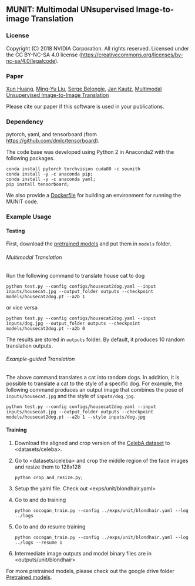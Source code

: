 ## MUNIT: Multimodal UNsupervised Image-to-image Translation

### License

Copyright (C) 2018 NVIDIA Corporation.  All rights reserved.
Licensed under the CC BY-NC-SA 4.0 license (https://creativecommons.org/licenses/by-nc-sa/4.0/legalcode). 

### Paper

[Xun Huang](http://www.cs.cornell.edu/~xhuang/), [Ming-Yu Liu](http://mingyuliu.net/), [Serge Belongie](https://vision.cornell.edu/se3/people/serge-belongie/), [Jan Kautz](http://jankautz.com/), [Multimodal Unsupervised Image-to-Image Translation]()

Please cite our paper if this software is used in your publications.

### Dependency


pytorch, yaml, and tensorboard (from https://github.com/dmlc/tensorboard).


The code base was developed using Python 2 in Anaconda2 with the following packages.
```
conda install pytorch torchvision cuda80 -c soumith
conda install -y -c anaconda pip; 
conda install -y -c anaconda yaml;
pip install tensorboard;
```

We also provide a [Dockerfile](Dockerfile) for building an environment for running the MUNIT code.

### Example Usage

#### Testing 

First, download the [pretrained models](https://drive.google.com/open?id=0BwpOatrZwxK6V1Bwai1GZFQ2Q0k) and put them in `models` folder.

###### Multimodal Translation

Run the following command to translate house cat to dog
    
    python test.py --config configs/housecat2dog.yaml --input inputs/housecat.jpg --output_folder outputs --checkpoint models/housecat2dog.pt --a2b 1
    
or vice versa
    
    python test.py --config configs/housecat2dog.yaml --input inputs/dog.jpg --output_folder outputs --checkpoint models/housecat2dog.pt --a2b 0

The results are stored in `outputs` folder. By default, it produces 10 random translation outputs.
 
###### Example-guided Translation

The above command translates a cat into random dogs. In addition, it is possible to translate a cat to the style of a specific dog. For example, the following command produces an output image that combines the pose of `inputs/housecat.jpg` and the style of `inputs/dog.jpg`.
    
    python test.py --config configs/housecat2dog.yaml --input inputs/housecat.jpg --output_folder outputs --checkpoint models/housecat2dog.pt --a2b 1 --style inputs/dog.jpg

 
#### Training
1. Download the aligned and crop version of the [CelebA dataset](http://mmlab.ie.cuhk.edu.hk/projects/CelebA.html) to <datasets/celeba>. 

2. Go to <datasets/celeba> and crop the middle region of the face images and resize them to 128x128
    ```
    python crop_and_resize.py;
    ```

3. Setup the yaml file. Check out <exps/unit/blondhair.yaml>

4. Go to <src> and do training
     ```
    python cocogan_train.py --config ../exps/unit/blondhair.yaml --log ../logs
    ```
5. Go to <src> and do resume training 
     ```
    python cocogan_train.py --config ../exps/unit/blondhair.yaml --log ../logs --resume 1
    ```
    
6. Intermediate image outputs and model binary files are in <outputs/unit/blondhair>

For more pretrained models, please check out the google drive folder [Pretrained models](https://drive.google.com/open?id=0BwpOatrZwxK6UGtheHgta1F5d28).
